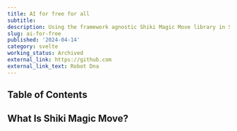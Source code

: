 ```yaml
---
title: AI for free for all
subtitle:
description: Using the framework agnostic Shiki Magic Move library in Svelte for smoothly animated code blocks.
slug: ai-for-free
published: '2024-04-14'
category: svelte
working_status: Archived
external_link: https://github.com
external_link_text: Robot Dna
---
```


## Table of Contents

## What Is Shiki Magic Move?
